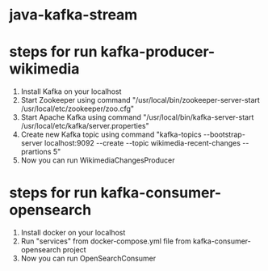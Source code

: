 # java-kafka-stream
# steps for run kafka-producer-wikimedia
1. Install Kafka on your localhost
2. Start Zookeeper using command "/usr/local/bin/zookeeper-server-start /usr/local/etc/zookeeper/zoo.cfg"
3. Start Apache Kafka using command "/usr/local/bin/kafka-server-start /usr/local/etc/kafka/server.properties"
4. Create new Kafka topic using command "kafka-topics --bootstrap-server localhost:9092 --create --topic wikimedia-recent-changes -- prartions 5"
5. Now you can run WikimediaChangesProducer

# steps for run kafka-consumer-opensearch
1. Install docker on your localhost
2. Run "services" from docker-compose.yml file from kafka-consumer-opensearch project
3. Now you can run OpenSearchConsumer